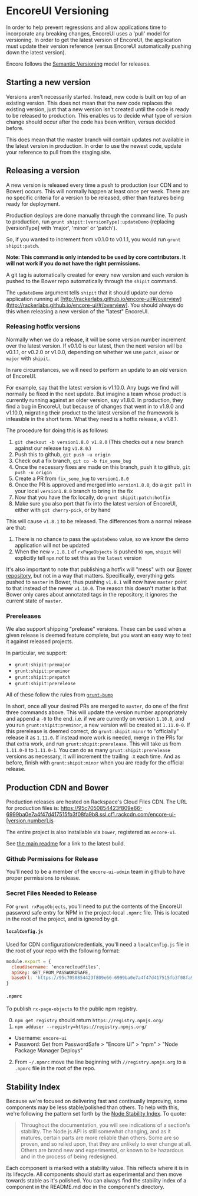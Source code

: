 # EncoreUI Versioning

In order to help prevent regressions and allow applications time to incorporate any breaking changes, EncoreUI uses a 'pull' model for versioning. In order to get the latest version of EncoreUI, the application must update their version reference (versus EncoreUI automatically pushing down the latest version).

Encore follows the [Semantic Versioning](http://semver.org/) model for releases.

## Starting a new version

Versions aren't necessarily started. Instead, new code is built on top of an existing version. This does not mean that the new code replaces the existing version, just that a new version isn't created until the code is ready to be released to production. This enables us to decide what type of version change should occur after the code has been written, versus decided before.

This does mean that the master branch will contain updates not available in the latest version in production. In order to use the newest code, update your reference to pull from the staging site.

## Releasing a version

A new version is released every time a push to production (our CDN and to Bower) occurs. This will normally happen at least once per week. There are no specific criteria for a version to be released, other than features being ready for deployment.

Production deploys are done manually through the command line. To push to production, run `grunt shipit:[versionType]:updateDemo` (replacing [versionType] with 'major', 'minor' or 'patch').

So, if you wanted to increment from v0.1.0 to v0.1.1, you would run `grunt shipit:patch`.

**Note: This command is only intended to be used by core contributors. It will not work if you do not have the right permissions.**

A git tag is automatically created for every new version and each version is pushed to the Bower repo automatically through the `shipit` command.

The `updateDemo` argument tells `shipit` that it should update our demo application running at [http://rackerlabs.github.io/encore-ui/#/overview](http://rackerlabs.github.io/encore-ui/#/overview]. You should always do this when releasing a new version of the "latest" EncoreUI.

### Releasing hotfix versions

Normally when we do a release, it will be some version number increment over the latest version. If v0.1.0 is our latest, then the next version will be v0.1.1, or v0.2.0 or v1.0.0, depending on whether we use `patch`, `minor` or `major` with `shipit`.

In rare circumstances, we will need to perform an update to an _old_ version of EncoreUI.

For example, say that the latest version is v1.10.0. Any bugs we find will normally be fixed in the next update. But imagine a team whose product is currently running against an older version, say v1.8.0. In production, they find a bug in EncoreUI, but because of changes that went in to v1.9.0 and v1.10.0, migrating their product to the latest version of the framework is infeasible in the short term. What they need is a hotfix release, a v1.8.1.

The procedure for doing this is as follows:

 1. `git checkout -b version1.8.0 v1.8.0` (This checks out a new branch against our release tag `v1.8.0`.)
 2. Push this to github, `git push -u origin`
 3. Check out a fix branch, `git co -b fix_some_bug`
 4. Once the necessary fixes are made on this branch, push it to github, `git push -u origin`
 5. Create a PR from `fix_some_bug` to `version1.8.0`
 6. Once the PR is approved and merged into `version1.8.0`, do a `git pull` in your local `version1.8.0` branch to bring in the fix
 7. Now that you have the fix locally, do `grunt shipit:patch:hotfix`
 8. Make sure you also port that fix into the latest version of EncoreUI, either with `git cherry-pick`, or by hand

This will cause `v1.8.1` to be released. The differences from a normal release are that:

 1. There is no chance to pass the `updateDemo` value, so we know the demo application will not be updated
 2. When the new `v.1.8.1` of `rxPageObjects` is pushed to `npm`, `shipit` will explicitly tell `npm` _not_ to set this as the `latest` version

It's also important to note that publishing a hotfix will "mess" with our [Bower repository](https://github.com/rackerlabs/encore-ui-bower), but not in a way that matters. Specifically, everything gets pushed to `master` in Bower, thus pushing `v1.8.1` will now have `master` point to that instead of the newer `v1.10.0`. The reason this doesn't matter is that Bower only cares about annotated tags in the repository, it ignores the current state of `master`.


### Prereleases

We also support shipping "prelease" versions. These can be used when a given release is deemed feature complete, but you want an easy way to test it against released projects.

In particular, we support:

 * `grunt:shipit:premajor`
 * `grunt:shipit:preminor`
 * `grunt:shipit:prepatch`
 * `grunt:shipit:prerelease`

All of these follow the rules from [`grunt-bump`](https://github.com/vojtajina/grunt-bump#usage-examples)

In short, once all your desired PRs are merged to `master`, do one of the first three commands above. This will update the version number appropriately and append a `-0` to the end. i.e. if we are currently on version `1.10.0`, and you run `grunt:shipit:preminor`, a new version will be created at `1.11.0-0`. If this prerelease is deemed correct, do `grunt:shipit:minor` to "officially" release it as `1.11.0`. If instead more work is needed, merge in the PRs for that extra work, and run `grunt:shipit:prerelease`. This will take us from `1.11.0-0` to `1.11.0-1`. You can do as many `grunt:shipit:prerelease` versions as necessary, it will increment the trailing `-X` each time. And as before, finish with `grunt:shipit:minor` when you are ready for the official release.

## Production CDN and Bower

Production releases are hosted on Rackspace's Cloud Files CDN. The URL for production files is:
https://95c7050854423f809e66-6999ba0e7a4f47d417515fb3f08fa9b8.ssl.cf1.rackcdn.com/encore-ui-[version.number].js

The entire project is also installable via `bower`, registered as `encore-ui`.

See [the main readme](../README.md) for a link to the latest build.

### Github Permissions for Release
You'll need to be a member of the `encore-ui-admin` team in github to have proper permissions to release.

### Secret Files Needed to Release

For `grunt rxPageObjects`, you'll need to put the contents of the EncoreUI password safe entry for NPM in the project-local `.npmrc` file. This is located in the root of the project, and is ignored by git.

#### `localConfig.js`
Used for CDN configuration/credentials, you'll need a `localConfig.js` file in the root of your repo with the following format:

```javascript
module.export = {
  cloudUsername: ‘encorecloudfiles’,
  apiKey: GET_FROM_PASSWORDSAFE,
  baseUrl: 'https://95c7050854423f809e66-6999ba0e7a4f47d417515fb3f08fa9b8.ssl.cf1.rackcdn.com'
}
```

#### `.npmrc`
To publish `rx-page-objects` to the public npm registry.

0. `npm get registry` should return `https://registry.npmjs.org/`
1. `npm adduser --registry=https://registry.npmjs.org/`
  * Username: `encore-ui`
  * Password: Get from PasswordSafe > "Encore UI" > "npm" > "Node Package Manager Deploys"
2. From `~/.npmrc` move the line beginning with `//registry.npmjs.org` to a `.npmrc` file in the root of the repo.

## Stability Index

Because we're focused on delivering fast and continually improving, some components may be less stable/polished than others. To help with this, we're following the pattern set forth by the [Node Stability Index](http://nodejs.org/api/documentation.html#documentation_stability_index). To quote:

> Throughout the documentation, you will see indications of a section's stability. The Node.js API is still somewhat changing, and as it matures, certain parts are more reliable than others. Some are so proven, and so relied upon, that they are unlikely to ever change at all. Others are brand new and experimental, or known to be hazardous and in the process of being redesigned.

Each component is marked with a stability value. This reflects where it is in its lifecycle. All components should start as experimental and then move towards stable as it's polished. You can always find the stability index of a component in the README.md doc in the component's directory.
